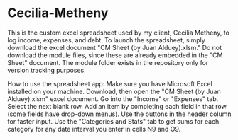 # Cecilia-Metheny
This is the custom excel spreadsheet used by my client, Cecilia Metheny, to log income, expenses, and debt. 
To launch the spreadsheet, simply download the excel document "CM Sheet (by Juan Alduey).xlsm." 
Do not download the module files, since these are already embedded in the "CM Sheet" document.
The module folder exists in the repository only for version tracking purposes.

How to use the spreadsheet app: Make sure you have Microsoft Excel installed on your machine. Download, then open the "CM Sheet (by Juan Alduey).xlsm" excel document. Go into the "Income" or "Expenses" tab. Select the next blank row. Add an item by completing each field in that row (some fields have drop-down menus). Use the buttons in the header column for faster input. Use the "Categories and Stats" tab to get sums for each category for any date interval you enter in cells N9 and O9. 
